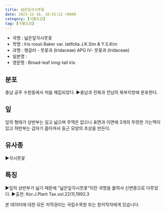 ```yaml
---
title: 넓은잎각시붓꽃
date: 2023-12-16, 18:55:22 +0800
category: [식물도감]
tag: [식물도감]
---
```




- 국명 : 넓은잎각시붓꽃
- 학명 : Iris rossii Baker var. latifolia J.K.Sim & Y.S.Kim
- 과명 : 앵글러 - 붓꽃과 (Iridaceae) APG Ⅳ- 붓꽃과 (Iridaceae)
- 일본명 : 
- 영문명 : Broad-leaf long-tail iris


## 분포
충남 공주 수원동에서 처음 채집되었다. ▶충남과 전북과 전남의 북부지방에 분포한다.
## 잎
잎의 형태가 상반부는 길고 넓으며 주맥은 없으나 표면과 이면에 3개의 뚜렷한 가는맥이 있고 하반부는 갑자기 좁아져서 둥근 모양의 초상을 만든다.
## 유사종
▶각시붓꽃
## 특징
▶잎의 상반부가 넓기 때문에 "넓은잎각시붓꽃"이란 국명을 붙여서 신변종으로 다루었다. ▶출전: Kor.J.Plant Tax.vol.22(1),1992.3






본 데이터에 대한 모든 저작권리는 국립수목원 또는 원저작자에게 있습니다.
